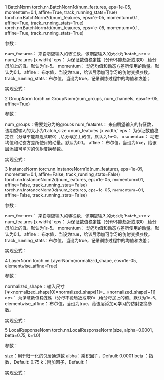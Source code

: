 1 BatchNorm
torch.nn.BatchNorm1d(num_features, eps=1e-05, momentum=0.1, affine=True, track_running_stats=True)
torch.nn.BatchNorm2d(num_features, eps=1e-05, momentum=0.1, affine=True, track_running_stats=True)
torch.nn.BatchNorm3d(num_features, eps=1e-05, momentum=0.1, affine=True, track_running_stats=True)

参数：

num_features： 来自期望输入的特征数，该期望输入的大小为’batch_size x num_features [x width]’
eps： 为保证数值稳定性（分母不能趋近或取0）,给分母加上的值。默认为1e-5。
momentum： 动态均值和动态方差所使用的动量。默认为0.1。
affine： 布尔值，当设为true，给该层添加可学习的仿射变换参数。
track_running_stats：布尔值，当设为true，记录训练过程中的均值和方差；

实现公式：


2 GroupNorm
torch.nn.GroupNorm(num_groups, num_channels, eps=1e-05, affine=True)

参数：

num_groups：需要划分为的groups
num_features： 来自期望输入的特征数，该期望输入的大小为’batch_size x num_features [x width]’
eps： 为保证数值稳定性（分母不能趋近或取0）,给分母加上的值。默认为1e-5。
momentum： 动态均值和动态方差所使用的动量。默认为0.1。
affine： 布尔值，当设为true，给该层添加可学习的仿射变换参数。

实现公式：


3 InstanceNorm
torch.nn.InstanceNorm1d(num_features, eps=1e-05, momentum=0.1, affine=False, track_running_stats=False)
torch.nn.InstanceNorm2d(num_features, eps=1e-05, momentum=0.1, affine=False, track_running_stats=False)
torch.nn.InstanceNorm3d(num_features, eps=1e-05, momentum=0.1, affine=False, track_running_stats=False)

参数：

num_features： 来自期望输入的特征数，该期望输入的大小为’batch_size x num_features [x width]’
eps： 为保证数值稳定性（分母不能趋近或取0）,给分母加上的值。默认为1e-5。
momentum： 动态均值和动态方差所使用的动量。默认为0.1。
affine： 布尔值，当设为true，给该层添加可学习的仿射变换参数。
track_running_stats：布尔值，当设为true，记录训练过程中的均值和方差；

实现公式：


4 LayerNorm
torch.nn.LayerNorm(normalized_shape, eps=1e-05, elementwise_affine=True)

参数：

normalized_shape： 输入尺寸
[∗×normalized_shape[0]×normalized_shape[1]×…×normalized_shape[−1]]
eps： 为保证数值稳定性（分母不能趋近或取0）,给分母加上的值。默认为1e-5。
elementwise_affine： 布尔值，当设为true，给该层添加可学习的仿射变换参数。

实现公式：


5 LocalResponseNorm
torch.nn.LocalResponseNorm(size, alpha=0.0001, beta=0.75, k=1.0)

参数：

size：用于归一化的邻居通道数
alpha：乘积因子，Default: 0.0001
beta ：指数，Default: 0.75
k：附加因子，Default: 1

实现公式：
